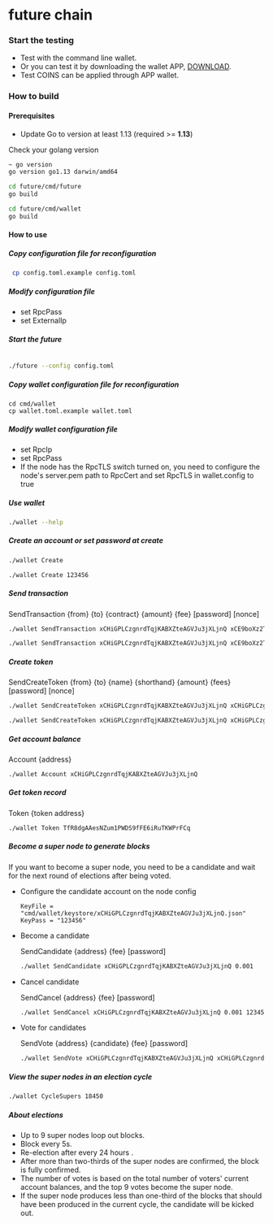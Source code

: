 # future chain

### Start the testing

- Test with the command line wallet.
- Or you can test it by downloading the wallet APP, [DOWNLOAD](https://wallet.future.io).
- Test COINS can be applied through APP wallet.

### How to build

####  Prerequisites

- Update Go to version at least 1.13  (required >= **1.13**)

Check your golang version

```bash
~ go version
go version go1.13 darwin/amd64
```

```bash
cd future/cmd/future
go build

cd future/cmd/wallet
go build
```

#### How to use


##### Copy configuration file for reconfiguration

```bash
 cp config.toml.example config.toml
```

##### Modify configuration file

* set RpcPass
* set ExternalIp

##### Start the future

```bash

./future --config config.toml
```

##### Copy wallet configuration file for reconfiguration

```
cd cmd/wallet
cp wallet.toml.example wallet.toml
```

##### Modify wallet configuration file

* set RpcIp
* set RpcPass
* If the node has the RpcTLS switch turned on, you need to configure the node's server.pem path to RpcCert and set RpcTLS in wallet.config to true

##### Use wallet

```bash
./wallet --help
```
##### Create an account or set password at create

```bash
./wallet Create 

./wallet Create 123456
```
##### Send transaction

SendTransaction {from} {to} {contract} {amount} {fee} [password] [nonce]

```bash
./wallet SendTransaction xCHiGPLCzgnrdTqjKABXZteAGVJu3jXLjnQ xCE9boXz2TxSE9srVPDdfszyiXtfT3vduc8 FMC 10 0.1

./wallet SendTransaction xCHiGPLCzgnrdTqjKABXZteAGVJu3jXLjnQ xCE9boXz2TxSE9srVPDdfszyiXtfT3vduc8 FMC 10 0.1 123456
```

##### Create token

SendCreateToken {from} {to} {name} {shorthand} {amount} {fees} [password] [nonce]

```bash
./wallet SendCreateToken xCHiGPLCzgnrdTqjKABXZteAGVJu3jXLjnQ xCHiGPLCzgnrdTqjKABXZteAGVJu3jXLjnQ "M token" MT 1000 0.1

./wallet SendCreateToken xCHiGPLCzgnrdTqjKABXZteAGVJu3jXLjnQ xCHiGPLCzgnrdTqjKABXZteAGVJu3jXLjnQ "M token" MT 1000 0.1 123456
```

##### Get account balance
Account {address}
```bash
./wallet Account xCHiGPLCzgnrdTqjKABXZteAGVJu3jXLjnQ
```

##### Get token record
Token {token address}
```bash
./wallet Token TfR8dgAAesNZum1PWDS9fFE6iRuTKWPrFCq
```

##### Become a super node to generate blocks

If you want to become a super node, you need to be a candidate and wait for the next round of elections after being voted.

* Configure the candidate account on the node config

    ```
    KeyFile = "cmd/wallet/keystore/xCHiGPLCzgnrdTqjKABXZteAGVJu3jXLjnQ.json"
    KeyPass = "123456"
    ```
* Become a candidate

    SendCandidate {address} {fee} [password]

    ```bash
    ./wallet SendCandidate xCHiGPLCzgnrdTqjKABXZteAGVJu3jXLjnQ 0.001
    ```
* Cancel candidate

    SendCancel {address} {fee} [password]

    ```bash
    ./wallet SendCancel xCHiGPLCzgnrdTqjKABXZteAGVJu3jXLjnQ 0.001 123456
    ```
* Vote for candidates

    SendVote {address} {candidate} {fee} [password]

    ```bash
    ./wallet SendVote xCHiGPLCzgnrdTqjKABXZteAGVJu3jXLjnQ xCHiGPLCzgnrdTqjKABXZteAGVJu3jXLjnQ 0.001
    ```
  
##### View the super nodes in an election cycle
    
```bash
./wallet CycleSupers 18450
```
    
##### About elections

* Up to 9 super nodes loop out blocks.
* Block every 5s.
* Re-election after every 24 hours .
* After more than two-thirds of the super nodes are confirmed, the block is fully confirmed.
* The number of votes is based on the total number of voters' current account balances, and the top 9 votes become the super node.
* If the super node produces less than one-third of the blocks that should have been produced in the current cycle, the candidate will be kicked out.